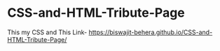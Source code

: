# CSS-and-HTML-Tribute-Page
This my CSS and 
This Link- https://biswajit-behera.github.io/CSS-and-HTML-Tribute-Page/
